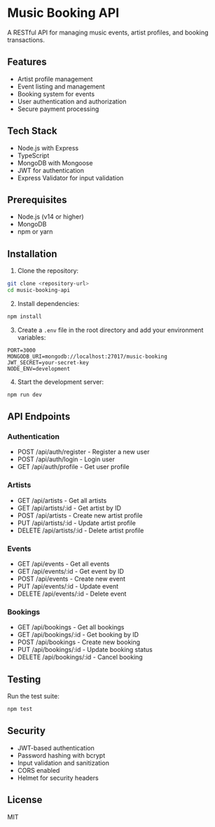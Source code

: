 # Music Booking API

A RESTful API for managing music events, artist profiles, and booking transactions.

## Features

- Artist profile management
- Event listing and management
- Booking system for events
- User authentication and authorization
- Secure payment processing

## Tech Stack

- Node.js with Express
- TypeScript
- MongoDB with Mongoose
- JWT for authentication
- Express Validator for input validation

## Prerequisites

- Node.js (v14 or higher)
- MongoDB
- npm or yarn

## Installation

1. Clone the repository:
```bash
git clone <repository-url>
cd music-booking-api
```

2. Install dependencies:
```bash
npm install
```

3. Create a `.env` file in the root directory and add your environment variables:
```
PORT=3000
MONGODB_URI=mongodb://localhost:27017/music-booking
JWT_SECRET=your-secret-key
NODE_ENV=development
```

4. Start the development server:
```bash
npm run dev
```

## API Endpoints

### Authentication
- POST /api/auth/register - Register a new user
- POST /api/auth/login - Login user
- GET /api/auth/profile - Get user profile

### Artists
- GET /api/artists - Get all artists
- GET /api/artists/:id - Get artist by ID
- POST /api/artists - Create new artist profile
- PUT /api/artists/:id - Update artist profile
- DELETE /api/artists/:id - Delete artist profile

### Events
- GET /api/events - Get all events
- GET /api/events/:id - Get event by ID
- POST /api/events - Create new event
- PUT /api/events/:id - Update event
- DELETE /api/events/:id - Delete event

### Bookings
- GET /api/bookings - Get all bookings
- GET /api/bookings/:id - Get booking by ID
- POST /api/bookings - Create new booking
- PUT /api/bookings/:id - Update booking status
- DELETE /api/bookings/:id - Cancel booking

## Testing

Run the test suite:
```bash
npm test
```

## Security

- JWT-based authentication
- Password hashing with bcrypt
- Input validation and sanitization
- CORS enabled
- Helmet for security headers

## License

MIT 